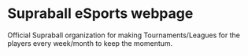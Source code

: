 # Supraball eSports webpage 
Official Supraball organization for making Tournaments/Leagues for the players every week/month to keep the momentum.
